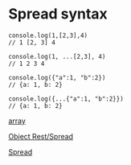# Spread syntax

    console.log(1,[2,3],4)
    // 1 [2, 3] 4

    console.log(1, ...[2,3], 4)
    // 1 2 3 4

    console.log({"a":1, "b":2})
    // {a: 1, b: 2}

    console.log({...{"a":1, "b":2}})
    // {a: 1, b: 2}

[array](http://es6.ruanyifeng.com/#docs/array)

[Object Rest/Spread](https://github.com/tc39/proposal-object-rest-spread)

[Spread](https://developer.mozilla.org/en-US/docs/Web/JavaScript/Reference/Operators/Spread_syntax)

